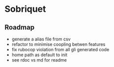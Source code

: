 # Sobriquet

## Roadmap

- generate a alias file from csv
- refactor to minimise coopling betwen features
- fix rubocop violation from all gli generated code
- home path as default to init
- see rdoc vs md for readme

